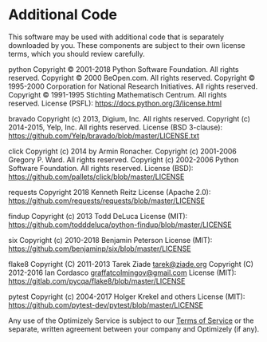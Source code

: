 # Additional Code

This software may be used with additional code that is separately downloaded by you. These components are subject to their own license terms, which you should review carefully.

python
Copyright © 2001-2018 Python Software Foundation. All rights reserved.
Copyright © 2000 BeOpen.com. All rights reserved.
Copyright © 1995-2000 Corporation for National Research Initiatives. All rights reserved.
Copyright © 1991-1995 Stichting Mathematisch Centrum. All rights reserved.
License (PSFL): https://docs.python.org/3/license.html

bravado
Copyright (c) 2013, Digium, Inc. All rights reserved. Copyright (c) 2014-2015, Yelp, Inc. All rights reserved.
License (BSD 3-clause): https://github.com/Yelp/bravado/blob/master/LICENSE.txt

click
Copyright (c) 2014 by Armin Ronacher.
Copyright (c) 2001-2006 Gregory P. Ward.  All rights reserved.
Copyright (c) 2002-2006 Python Software Foundation.  All rights reserved.
License (BSD): https://github.com/pallets/click/blob/master/LICENSE

requests
Copyright 2018 Kenneth Reitz
License (Apache 2.0): https://github.com/requests/requests/blob/master/LICENSE

findup
Copyright (c) 2013 Todd DeLuca
License (MIT): https://github.com/todddeluca/python-findup/blob/master/LICENSE

six
Copyright (c) 2010-2018 Benjamin Peterson
License (MIT): https://github.com/benjaminp/six/blob/master/LICENSE

flake8
Copyright (C) 2011-2013 Tarek Ziade <tarek@ziade.org>
Copyright (C) 2012-2016 Ian Cordasco <graffatcolmingov@gmail.com>
License (MIT): https://gitlab.com/pycqa/flake8/blob/master/LICENSE

pytest
Copyright (c) 2004-2017 Holger Krekel and others
License (MIT): https://github.com/pytest-dev/pytest/blob/master/LICENSE

Any use of the Optimizely Service is subject to our [Terms of Service](https://www.optimizely.com/terms/) or the separate, written agreement between your company and Optimizely (if any).
